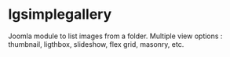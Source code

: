 # lgsimplegallery
Joomla module to list images from a folder. Multiple view options : thumbnail, ligthbox, slideshow, flex grid, masonry, etc.
